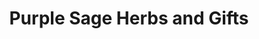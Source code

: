 ---
title: "Purple Sage Herbs and Gifts"
url: /middletown/purple-sage-herbs-and-gifts/
shop: Andenken
---